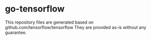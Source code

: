 # go-tensorflow

This repository files are generated based on github.com/tensorflow/tensorflow
They are provided as-is without any guarantee.
